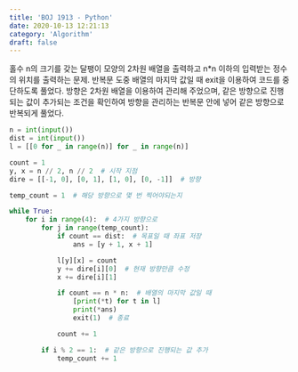 ```yaml
---
title: 'BOJ 1913 - Python'
date: 2020-10-13 12:21:13
category: 'Algorithm'
draft: false
---
```

홀수 n의 크기를 갖는 달팽이 모양의 2차원 배열을 출력하고 n*n 이하의 입력받는 정수의 위치를 출력하는 문제. 반복문 도중 배열의 마지막 값일 때 exit을 이용하여 코드를 중단하도록 풀었다. 방향은 2차원 배열을 이용하여 관리해 주었으며, 같은 방향으로 진행되는 값이 추가되는 조건을 확인하여 방향을 관리하는 반복문 안에 넣어 같은 방향으로 반복되게 풀었다.
```python
n = int(input())
dist = int(input())
l = [[0 for _ in range(n)] for _ in range(n)]

count = 1
y, x = n // 2, n // 2  # 시작 지점
dire = [[-1, 0], [0, 1], [1, 0], [0, -1]]  # 방향

temp_count = 1  # 해당 방향으로 몇 번 찍어야되는지

while True:
    for i in range(4):  # 4가지 방향으로
        for j in range(temp_count):
            if count == dist:  # 목표일 때 좌표 저장
                ans = [y + 1, x + 1]

            l[y][x] = count
            y += dire[i][0]  # 현재 방향만큼 수정
            x += dire[i][1]

            if count == n * n:  # 배열의 마지막 값일 때
                [print(*t) for t in l]
                print(*ans)
                exit(1)  # 종료

            count += 1

        if i % 2 == 1:  # 같은 방향으로 진행되는 값 추가
            temp_count += 1

```